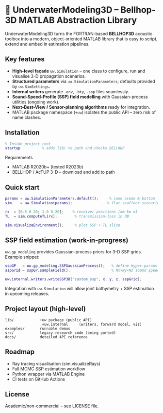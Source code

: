 # 🌊 UnderwaterModeling3D – Bellhop-3D MATLAB Abstraction Library

UnderwaterModeling3D turns the FORTRAN-based **BELLHOP3D** acoustic toolbox into a modern, object-oriented MATLAB library that is easy to script, extend and embed in estimation pipelines.

Key features
-------------
* **High-level façade** `uw.Simulation` – one class to configure, run and visualise 3-D propagation scenarios.
* **Structured parameters** via `uw.SimulationParameters`; defaults provided by `uw.SimSettings`.
* **Internal writers** generate `.env`, `.bty`, `.ssp` files seamlessly.
* **Sound-Speed-Profile (SSP) field modelling** with Gaussian-process utilities (ongoing work).
* **Next-Best-View / Sensor-planning algorithms** ready for integration.
* MATLAB package namespace (`+uw`) isolates the public API – zero risk of name clashes.

Installation
------------
```matlab
% Inside project root
startup          % adds lib/ to path and checks BELLHOP
```
Requirements
* MATLAB R2020b+  (tested R2023b)
* BELLHOP / AcTUP 3-D  – download and add to path

Quick start
-----------
```matlab
params = uw.SimulationParameters.default();     % sane ocean & bottom
sim    = uw.Simulation(params);                % flat seafloor scenario

rx  = [0.5 0 20; 1.0 0 20];    % receiver positions [km km m]
TL  = sim.computeTL(rx);        % transmission-loss in dB

sim.visualizeEnvironment();     % plot SSP + TL slice
```

SSP field estimation (work-in-progress)
---------------------------------------
`uw.gp_modeling` provides Gaussian-process priors for 3-D SSP grids.  Example snippet:
```matlab
sspGP   = uw.gp_modeling.SSPGaussianProcess();   % define hyper-params
sspGrid = sspGP.sampleField();                   % Nx×Ny×Nz sound speed

uw.internal.writers.writeSSP3D("custom_ssp", x, y, z, sspGrid);
```
Integration with `uw.Simulation` will allow joint bathymetry + SSP estimation in upcoming releases.

Project layout (high-level)
---------------------------
```
lib/            +uw package (public API)
                 +uw.internal     (writers, forward model, viz)
examples/       runnable demos
src/            legacy research code (being ported)
docs/           detailed API reference
```

Roadmap
-------
* Ray tracing visualisation (sim.visualizeRays)
* Full MCMC SSP estimation workflow
* Python wrapper via MATLAB Engine
* CI tests on GitHub Actions

License
-------
Academic/non-commercial – see LICENSE file.
